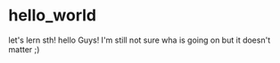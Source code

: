 # hello_world
let's lern sth!
hello Guys!
I'm still not sure wha is going on but it doesn't matter ;)
